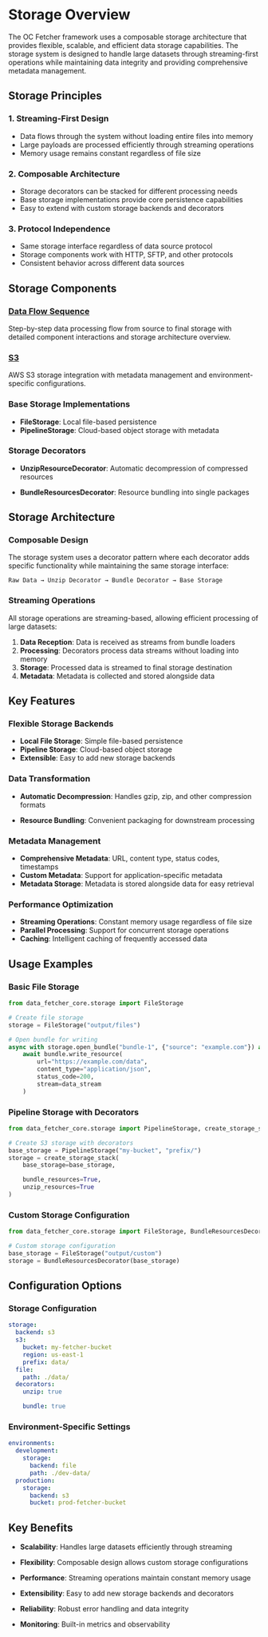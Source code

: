 # Storage Overview

The OC Fetcher framework uses a composable storage architecture that provides flexible, scalable, and efficient data storage capabilities. The storage system is designed to handle large datasets through streaming-first operations while maintaining data integrity and providing comprehensive metadata management.

## Storage Principles

### 1. **Streaming-First Design**
- Data flows through the system without loading entire files into memory
- Large payloads are processed efficiently through streaming operations
- Memory usage remains constant regardless of file size

### 2. **Composable Architecture**
- Storage decorators can be stacked for different processing needs
- Base storage implementations provide core persistence capabilities
- Easy to extend with custom storage backends and decorators

### 3. **Protocol Independence**
- Same storage interface regardless of data source protocol
- Storage components work with HTTP, SFTP, and other protocols
- Consistent behavior across different data sources

## Storage Components

### [Data Flow Sequence](data_flow_sequence.md)
Step-by-step data processing flow from source to final storage with detailed component interactions and storage architecture overview.

### [S3](s3.md)
AWS S3 storage integration with metadata management and environment-specific configurations.

### **Base Storage Implementations**
- **FileStorage**: Local file-based persistence
- **PipelineStorage**: Cloud-based object storage with metadata

### **Storage Decorators**
- **UnzipResourceDecorator**: Automatic decompression of compressed resources

- **BundleResourcesDecorator**: Resource bundling into single packages

## Storage Architecture

### **Composable Design**
The storage system uses a decorator pattern where each decorator adds specific functionality while maintaining the same storage interface:

```
Raw Data → Unzip Decorator → Bundle Decorator → Base Storage
```

### **Streaming Operations**
All storage operations are streaming-based, allowing efficient processing of large datasets:

1. **Data Reception**: Data is received as streams from bundle loaders
2. **Processing**: Decorators process data streams without loading into memory
3. **Storage**: Processed data is streamed to final storage destination
4. **Metadata**: Metadata is collected and stored alongside data

## Key Features

### **Flexible Storage Backends**
- **Local File Storage**: Simple file-based persistence
- **Pipeline Storage**: Cloud-based object storage
- **Extensible**: Easy to add new storage backends

### **Data Transformation**
- **Automatic Decompression**: Handles gzip, zip, and other compression formats

- **Resource Bundling**: Convenient packaging for downstream processing

### **Metadata Management**
- **Comprehensive Metadata**: URL, content type, status codes, timestamps
- **Custom Metadata**: Support for application-specific metadata
- **Metadata Storage**: Metadata is stored alongside data for easy retrieval

### **Performance Optimization**
- **Streaming Operations**: Constant memory usage regardless of file size
- **Parallel Processing**: Support for concurrent storage operations
- **Caching**: Intelligent caching of frequently accessed data

## Usage Examples

### **Basic File Storage**
```python
from data_fetcher_core.storage import FileStorage

# Create file storage
storage = FileStorage("output/files")

# Open bundle for writing
async with storage.open_bundle("bundle-1", {"source": "example.com"}) as bundle:
    await bundle.write_resource(
        url="https://example.com/data",
        content_type="application/json",
        status_code=200,
        stream=data_stream
    )
```

### **Pipeline Storage with Decorators**
```python
from data_fetcher_core.storage import PipelineStorage, create_storage_stack

# Create S3 storage with decorators
base_storage = PipelineStorage("my-bucket", "prefix/")
storage = create_storage_stack(
    base_storage=base_storage,

    bundle_resources=True,
    unzip_resources=True
)
```

### **Custom Storage Configuration**
```python
from data_fetcher_core.storage import FileStorage, BundleResourcesDecorator

# Custom storage configuration
base_storage = FileStorage("output/custom")
storage = BundleResourcesDecorator(base_storage)
```

## Configuration Options

### **Storage Configuration**
```yaml
storage:
  backend: s3
  s3:
    bucket: my-fetcher-bucket
    region: us-east-1
    prefix: data/
  file:
    path: ./data/
  decorators:
    unzip: true

    bundle: true
```

### **Environment-Specific Settings**
```yaml
environments:
  development:
    storage:
      backend: file
      path: ./dev-data/
  production:
    storage:
      backend: s3
      bucket: prod-fetcher-bucket
```

## Key Benefits

- **Scalability**: Handles large datasets efficiently through streaming
- **Flexibility**: Composable design allows custom storage configurations
- **Performance**: Streaming operations maintain constant memory usage

- **Extensibility**: Easy to add new storage backends and decorators
- **Reliability**: Robust error handling and data integrity
- **Monitoring**: Built-in metrics and observability
